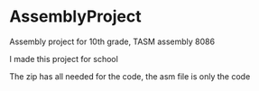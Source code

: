 # AssemblyProject
Assembly project for 10th grade, TASM assembly 8086

I made this project for school

The zip has all needed for the code, the asm file is only the code
